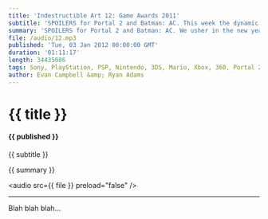 ```yaml
---
title: 'Indestructible Art 12: Game Awards 2011'
subtitle: 'SPOILERS for Portal 2 and Batman: AC. This week the dynamic duo dish out awards and honorable mentions for all things awesome in video games during 2011!'
summary: 'SPOILERS for Portal 2 and Batman: AC. We usher in the new year with a review of the old in part two of our end of the year awards. Focusing on video games exclusively this week the show starts with a series of noteworthy mentions like favorite characters in a game and best trailer of 2011.  The episode closes with a more serious focus on games that bring out the best elements in the medium. Find out the Indestructible Art picks for best writing, sound, world, and gameplay!'
file: /audio/12.mp3
published: 'Tue, 03 Jan 2012 00:00:00 GMT'
duration: '01:11:17'
length: 34435086
tags: Sony, PlayStation, PSP, Nintendo, 3DS, Mario, Xbox, 360, Portal 2, Arkham, Batman, Uncharted, PS3, Wii, Mario, 3D, Bastion, Skyrim, Valve, Naughty Dog, Dark Souls, Zelda, Skyward, We Dare, Gears, Epic, Capcom, Valve
author: Evan Campbell &amp; Ryan Adams
---
```


# {{ title }}

#### {{ published }}

{{ subtitle }}

{{ summary }}

<audio src={{ file }} preload="false" />
- - -

Blah blah blah...
